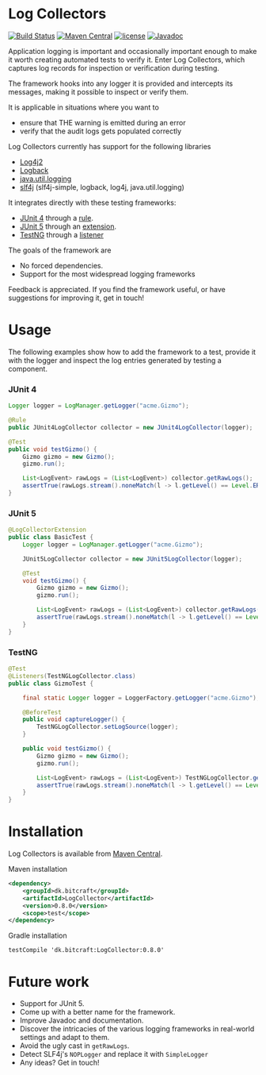 # Log Collectors

[![Build Status](https://travis-ci.org/haasted/TestLogCollectors.svg?branch=master)](https://travis-ci.org/haasted/TestLogCollectors)
[![Maven Central](https://maven-badges.herokuapp.com/maven-central/dk.bitcraft/LogCollector/badge.svg)](https://maven-badges.herokuapp.com/maven-central/dk.bitcraft/LogCollector)
[![license](https://img.shields.io/github/license/mashape/apistatus.svg)](https://github.com/haasted/TestLogCollectors/blob/master/LICENSE)
[![Javadoc](https://img.shields.io/badge/javadoc-OK-blue.svg)](https://javadoc.io/doc/dk.bitcraft/LogCollector/)

Application logging is important and occasionally important enough to make it worth creating automated tests to verify it. Enter Log Collectors, which captures log records for inspection or verification during testing. 

The framework hooks into any logger it is provided and intercepts its messages, making it possible to inspect or verify them.

It is applicable in situations where you want to
 - ensure that THE warning is emitted during an error 
 - verify that the audit logs gets populated correctly

Log Collectors currently has support for the following libraries
 - [Log4j2](https://logging.apache.org/log4j/2.x/)
 - [Logback](https://logback.qos.ch/)
 - [java.util.logging](https://docs.oracle.com/javase/8/docs/technotes/guides/logging/overview.html)
 - [slf4j](https://www.slf4j.org/) (slf4j-simple, logback, log4j, java.util.logging)

It integrates directly with these testing frameworks:
 - [JUnit 4](http://junit.org/junit4/) through a [rule](https://github.com/junit-team/junit4/wiki/Rules).
 - [JUnit 5](http://junit.org/junit5/) through an [extension](http://junit.org/junit5/docs/current/user-guide/#extensions).
 - [TestNG](http://testng.org/) through a [listener](http://testng.org/doc/documentation-main.html#testng-listeners)

The goals of the framework are
 - No forced dependencies.
 - Support for the most widespread logging frameworks

Feedback is appreciated. If you find the framework useful, or have suggestions for improving it, get in touch!

# Usage

The following examples show how to add the framework to a test, provide it with the logger and inspect the log entries generated by testing a component.

### JUnit 4
```java
Logger logger = LogManager.getLogger("acme.Gizmo");

@Rule
public JUnit4LogCollector collector = new JUnit4LogCollector(logger);

@Test
public void testGizmo() {
    Gizmo gizmo = new Gizmo();
    gizmo.run();

    List<LogEvent> rawLogs = (List<LogEvent>) collector.getRawLogs();
    assertTrue(rawLogs.stream().noneMatch(l -> l.getLevel() == Level.ERROR));
}
```

### JUnit 5
```java
@LogCollectorExtension
public class BasicTest {
    Logger logger = LogManager.getLogger("acme.Gizmo");

    JUnit5LogCollector collector = new JUnit5LogCollector(logger);

    @Test
    void testGizmo() {
        Gizmo gizmo = new Gizmo();
        gizmo.run();

        List<LogEvent> rawLogs = (List<LogEvent>) collector.getRawLogs();
        assertTrue(rawLogs.stream().noneMatch(l -> l.getLevel() == Level.ERROR));
    }
}

```

### TestNG
```java
@Test
@Listeners(TestNGLogCollector.class)
public class GizmoTest {

    final static Logger logger = LoggerFactory.getLogger("acme.Gizmo");

    @BeforeTest
    public void captureLogger() {
        TestNGLogCollector.setLogSource(logger);
    }

    public void testGizmo() {
        Gizmo gizmo = new Gizmo();
        gizmo.run();

        List<LogEvent> rawLogs = (List<LogEvent>) TestNGLogCollector.getRawLogs();
        assertTrue(rawLogs.stream().noneMatch(l -> l.getLevel() == Level.ERROR));
    }
}
```


# Installation

Log Collectors is available from [Maven Central](https://maven-badges.herokuapp.com/maven-central/dk.bitcraft/LogCollector).

Maven installation
```xml
<dependency>
    <groupId>dk.bitcraft</groupId>
    <artifactId>LogCollector</artifactId>
    <version>0.8.0</version>
    <scope>test</scope>
</dependency>
```

Gradle installation
```
testCompile 'dk.bitcraft:LogCollector:0.8.0'
```

# Future work

  - Support for JUnit 5.
  - Come up with a better name for the framework.
  - Improve Javadoc and documentation.
  - Discover the intricacies of the various logging frameworks in real-world settings and adapt to them.
  - Avoid the ugly cast in `getRawLogs`.
  - Detect SLF4j's `NOPLogger` and replace it with `SimpleLogger`
  - Any ideas? Get in touch!
